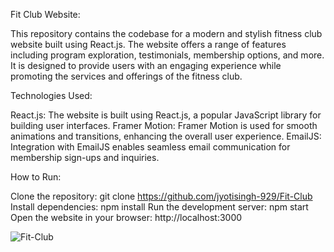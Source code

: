 Fit Club Website:

This repository contains the codebase for a modern and stylish fitness club website built using React.js. The website offers a range of features including program exploration, testimonials, membership options, and more. It is designed to provide users with an engaging experience while promoting the services and offerings of the fitness club.

Technologies Used:

React.js: The website is built using React.js, a popular JavaScript library for building user interfaces.
Framer Motion: Framer Motion is used for smooth animations and transitions, enhancing the overall user experience.
EmailJS: Integration with EmailJS enables seamless email communication for membership sign-ups and inquiries.

How to Run:

Clone the repository: git clone https://github.com/jyotisingh-929/Fit-Club
Install dependencies: npm install
Run the development server: npm start
Open the website in your browser: http://localhost:3000

![Fit-Club](https://github.com/jyotisingh-929/Fit-Club/assets/138880101/f168097f-ae45-4c5c-ac9a-c3a1f2c56bb8)
